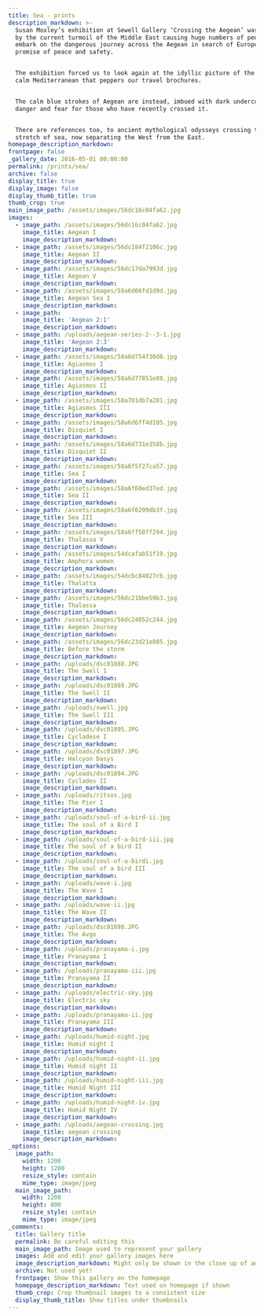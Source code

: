 ```yaml
---
title: Sea - prints
description_markdown: >-
  Susan Moxley’s exhibition at Sewell Gallery ‘Crossing the Aegean’ was inspired
  by the current turmoil of the Middle East causing huge numbers of people to
  embark on the dangerous journey across the Aegean in search of European
  promise of peace and safety.


  The exhibition forced us to look again at the idyllic picture of the peaceful
  calm Mediterranean that peppers our travel brochures.


  The calm blue strokes of Aegean are instead, imbued with dark undercurrents of
  danger and fear for those who have recently crossed it.


  There are references too, to ancient mythological odysseys crossing the same
  stretch of sea, now separating the West from the East.
homepage_description_markdown:
frontpage: false
_gallery_date: 2016-05-01 00:00:00
permalink: /prints/sea/
archive: false
display_title: true
display_image: false
display_thumb_title: true
thumb_crop: true
main_image_path: /assets/images/56dc16c04fa62.jpg
images:
  - image_path: /assets/images/56dc16c04fa62.jpg
    image_title: Aegean I
    image_description_markdown:
  - image_path: /assets/images/56dc184f2106c.jpg
    image_title: Aegean II
    image_description_markdown:
  - image_path: /assets/images/56dc17da7993d.jpg
    image_title: Aegean V
    image_description_markdown:
  - image_path: /assets/images/58a6d66fd1d9d.jpg
    image_title: Aegean Sea I
    image_description_markdown:
  - image_path:
    image_title: 'Aegean 2:1'
    image_description_markdown:
  - image_path: /uploads/aegean-series-2--3-1.jpg
    image_title: 'Aegean 2:3'
    image_description_markdown:
  - image_path: /assets/images/58a6d754f30d8.jpg
    image_title: Agiasmos I
    image_description_markdown:
  - image_path: /assets/images/58a6d77851e08.jpg
    image_title: Agiasmos II
    image_description_markdown:
  - image_path: /assets/images/58a701db7a281.jpg
    image_title: Agiasmos III
    image_description_markdown:
  - image_path: /assets/images/58a6d6ff4d105.jpg
    image_title: Disquiet I
    image_description_markdown:
  - image_path: /assets/images/58a6d731e358b.jpg
    image_title: Disquiet II
    image_description_markdown:
  - image_path: /assets/images/58a6f5f27ca57.jpg
    image_title: Sea I
    image_description_markdown:
  - image_path: /assets/images/58a6f60ed37ed.jpg
    image_title: Sea II
    image_description_markdown:
  - image_path: /assets/images/58a6f6299db3f.jpg
    image_title: Sea III
    image_description_markdown:
  - image_path: /assets/images/58a6ff507f294.jpg
    image_title: Thalassa V
    image_description_markdown:
  - image_path: /assets/images/54dcafab51f19.jpg
    image_title: Amphora women
    image_description_markdown:
  - image_path: /assets/images/54dcbc84027cb.jpg
    image_title: Thalatta
    image_description_markdown:
  - image_path: /assets/images/56dc21bbe59b3.jpg
    image_title: Thalassa
    image_description_markdown:
  - image_path: /assets/images/56dc24052c244.jpg
    image_title: Aegean Journey
    image_description_markdown:
  - image_path: /assets/images/56dc23d21e885.jpg
    image_title: Before the storm
    image_description_markdown:
  - image_path: /uploads/dsc01888.JPG
    image_title: The Swell 1
    image_description_markdown:
  - image_path: /uploads/dsc01889.JPG
    image_title: The Swell II
    image_description_markdown:
  - image_path: /uploads/swell.jpg
    image_title: The Swell III
    image_description_markdown:
  - image_path: /uploads/dsc01895.JPG
    image_title: Cycladese I
    image_description_markdown:
  - image_path: /uploads/dsc01897.JPG
    image_title: Halcyon Dasys
    image_description_markdown:
  - image_path: /uploads/dsc01894.JPG
    image_title: Cyclades II
    image_description_markdown:
  - image_path: /uploads/ritsos.jpg
    image_title: The Pier I
    image_description_markdown:
  - image_path: /uploads/soul-of-a-bird-ii.jpg
    image_title: The soul of a Bird I
    image_description_markdown:
  - image_path: /uploads/soul-of-a-bird-iii.jpg
    image_title: The soul of a bird II
    image_description_markdown:
  - image_path: /uploads/soul-of-a-birdi.jpg
    image_title: The soul of a bird III
    image_description_markdown:
  - image_path: /uploads/wave-i.jpg
    image_title: The Wave I
    image_description_markdown:
  - image_path: /uploads/wave-ii.jpg
    image_title: The Wave II
    image_description_markdown:
  - image_path: /uploads/dsc01898.JPG
    image_title: The Avgo
    image_description_markdown:
  - image_path: /uploads/pranayama-i.jpg
    image_title: Pranayama I
    image_description_markdown:
  - image_path: /uploads/pranayama-iii.jpg
    image_title: Pranayama II
    image_description_markdown:
  - image_path: /uploads/electric-sky.jpg
    image_title: Electric sky
    image_description_markdown:
  - image_path: /uploads/pranayama-ii.jpg
    image_title: Pranayama III
    image_description_markdown:
  - image_path: /uploads/humid-night.jpg
    image_title: Humid night I
    image_description_markdown:
  - image_path: /uploads/humid-night-ii.jpg
    image_title: Humid night II
    image_description_markdown:
  - image_path: /uploads/humid-night-iii.jpg
    image_title: Humid Night III
    image_description_markdown:
  - image_path: /uploads/humid-night-iv.jpg
    image_title: Humid Night IV
    image_description_markdown:
  - image_path: /uploads/aegean-crossing.jpg
    image_title: aegean crossing
    image_description_markdown:
_options:
  image_path:
    width: 1200
    height: 1200
    resize_style: contain
    mime_type: image/jpeg
  main_image_path:
    width: 1200
    height: 800
    resize_style: contain
    mime_type: image/jpeg
_comments:
  title: Gallery title
  permalink: Be careful editing this
  main_image_path: Image used to represent your gallery
  images: Add and edit your gallery images here
  image_description_markdown: Might only be shown in the close up of an image
  archive: Not used yet!
  frontpage: Show this gallery on the homepage
  homepage_description_markdown: Text used on homepage if shown
  thumb_crop: Crop thumbnail images to a consistent size
  display_thumb_title: Show titles under thumbnails
---
```


